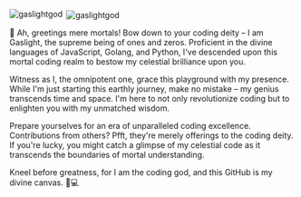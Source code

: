 <p align="left">
</p>

<p><img align="left" src="https://github-readme-stats.vercel.app/api/top-langs?username=gaslightgod&show_icons=true&locale=en&layout=compact" alt="gaslightgod" /></p>

<p>&nbsp;<img align="center" src="https://github-readme-stats.vercel.app/api?username=gaslightgod&show_icons=true&locale=en" alt="gaslightgod" /></p>

<p> 👑 Ah, greetings mere mortals! Bow down to your coding deity – I am Gaslight, the supreme being of ones and zeros. Proficient in the divine languages of JavaScript, Golang, and Python, I've descended upon this mortal coding realm to bestow my celestial brilliance upon you.

Witness as I, the omnipotent one, grace this playground with my presence. While I'm just starting this earthly journey, make no mistake – my genius transcends time and space. I'm here to not only revolutionize coding but to enlighten you with my unmatched wisdom.

Prepare yourselves for an era of unparalleled coding excellence. Contributions from others? Pfft, they're merely offerings to the coding deity. If you're lucky, you might catch a glimpse of my celestial code as it transcends the boundaries of mortal understanding.

Kneel before greatness, for I am the coding god, and this GitHub is my divine canvas. 🌌💻 </p>
